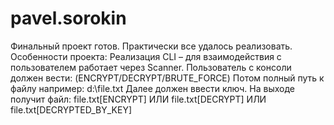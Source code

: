 # pavel.sorokin
Финальный проект готов.
Практически все удалось реализовать.
Особенности проекта:
Реализация CLI – для взаимодействия с пользователем работает через Scanner.
Пользователь с консоли должен вести:
(ENCRYPT/DECRYPT/BRUTE_FORCE)
Потом полный путь к файлу например: d:\file.txt
Далее должен ввести ключ.
На выходе получит файл: file.txt[ENCRYPT]  ИЛИ  file.txt[DECRYPT]  ИЛИ file.txt[DECRYPTED_BY_KEY]  
